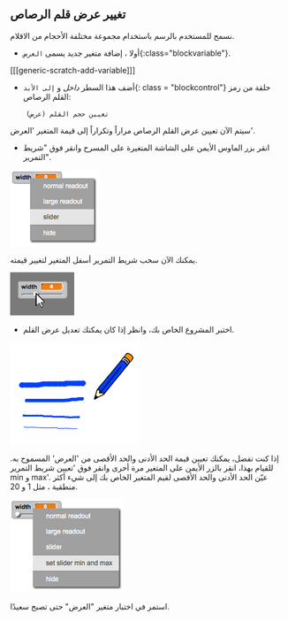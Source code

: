 ## تغيير عرض قلم الرصاص

نسمح للمستخدم بالرسم باستخدام مجموعة مختلفة الأحجام من الاقلام.

+ أولا ، إضافة متغير جديد يسمى `العرض`{:class="blockvariable"}.

[[[generic-scratch-add-variable]]]

+ أضف هذا السطر *داخل* و `إلى الأبد`{: class = "blockcontrol"} حلقة من رمز القلم الرصاص:

```blocks
    تعيين حجم القلم (عرض)
```

سيتم الآن تعيين عرض القلم الرصاص مراراً وتكراراً إلى قيمة المتغير 'العرض'.

+ انقر بزر الماوس الأيمن على الشاشة المتغيرة على المسرح وانقر فوق "شريط التمرير".

![لقطة الشاشة](images/paint-slider.png)

يمكنك الآن سحب شريط التمرير أسفل المتغير لتغيير قيمته.

![لقطة الشاشة](images/paint-slider-change.png)

+ اختبر المشروع الخاص بك، وانظر إذا كان يمكنك تعديل عرض القلم.

![لقطة الشاشة](images/paint-width-test.png)

إذا كنت تفضل، يمكنك تعيين قيمة الحد الأدنى والحد الأقصى من 'العرض' المسموح به. للقيام بهذا، انقر بالزر الأيمن على المتغير مرة أخرى وانقر فوق 'تعيين شريط التمرير min و max'. عيّن الحد الأدنى والحد الأقصى لقيم المتغير الخاص بك إلى شيء أكثر منطقية ، مثل 1 و 20.

![لقطة الشاشة](images/paint-slider-max.png)

استمر في اختبار متغير "العرض" حتى تصبح سعيدًا.
